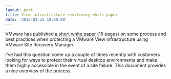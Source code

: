 ```yaml
---
layout: post
title: View infrastructure resiliency white paper
date: '2013-02-25 18:00:00'
---
```


VMware has published [a short white paper](http://www.vmware.com/files/pdf/techpaper/Recovery-Manager-disaster-recovery.pdf) (15 pages) on some process and best practices when protecting a VMware View infrastructure using VMware Site Recovery Manager.

I've had this question come up a couple of times recently with customers looking for ways to protect their virtual desktop environments and make them highly accessible in the event of a site failure. This document provides a nice overview of the process.

